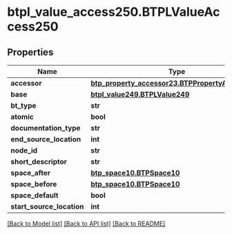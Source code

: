 # btpl_value_access250.BTPLValueAccess250

## Properties
Name | Type | Description | Notes
------------ | ------------- | ------------- | -------------
**accessor** | [**btp_property_accessor23.BTPPropertyAccessor23**](BTPPropertyAccessor23.md) |  | [optional] 
**base** | [**btpl_value249.BTPLValue249**](BTPLValue249.md) |  | [optional] 
**bt_type** | **str** |  | [optional] 
**atomic** | **bool** |  | [optional] 
**documentation_type** | **str** |  | [optional] 
**end_source_location** | **int** |  | [optional] 
**node_id** | **str** |  | [optional] 
**short_descriptor** | **str** |  | [optional] 
**space_after** | [**btp_space10.BTPSpace10**](BTPSpace10.md) |  | [optional] 
**space_before** | [**btp_space10.BTPSpace10**](BTPSpace10.md) |  | [optional] 
**space_default** | **bool** |  | [optional] 
**start_source_location** | **int** |  | [optional] 

[[Back to Model list]](../README.md#documentation-for-models) [[Back to API list]](../README.md#documentation-for-api-endpoints) [[Back to README]](../README.md)


